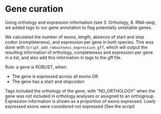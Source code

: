 # Gene curation

Using orthology and expression information (see 3. Orthology, 8. RNA-seq), we added tags to our gene annotation to flag potentially unreliable genes.

We calculated the number of exons, length, absence of start and stop codon (completeness), and expression per gene in both species. This was done with `Script_add_robustness_expression_gff`, which will output the resulting information of orthology, completeness and expression per gene in a list, and also add this information in tags to the gff file.

Rule: a gene is ROBUST, when:
- The gene is expressed across all exons
OR
- The gene has a start and stopcodon

Tags included the orthology of the gene, with "NO_ORTHOLOGY" when the gene was not included in orthology analyses or assigned to an orthogroup. Expression information is shown as a proportion of exons expressed. Lowly expressed exons were considered not expressed (See the script)
